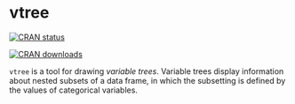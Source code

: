 vtree
=====

[![CRAN
status](http://www.r-pkg.org/badges/version/vtree)](https://cran.r-project.org/package=vtree)

[![CRAN
downloads](https://cranlogs.r-pkg.org/badges/grand-total/vtree)](https://cranlogs.r-pkg.org/badges/grand-total/vtree)


`vtree` is a tool for drawing *variable trees*. Variable trees display information about nested subsets of a data frame, in which the subsetting is defined by the values of categorical variables.
